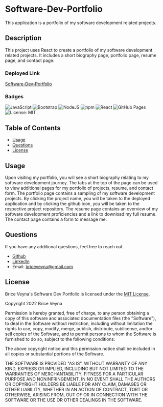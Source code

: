 # Software-Dev-Portfolio
This application is a portfolio of my software development related projects.

## Description
This project uses React to create a portfolio of my software development related projects. It includes a short biography page, portfolio page, resume page, and contact page.

### Deployed Link
[Software-Dev-Portfolio](https://briceveyna.github.io/Software-Dev-Portfolio/)

### Badges
![JavaScript](https://img.shields.io/badge/javascript-%23323330.svg?style=for-the-badge&logo=javascript&logoColor=%23F7DF1E) ![Bootstrap](https://img.shields.io/badge/bootstrap-%23563D7C.svg?style=for-the-badge&logo=bootstrap&logoColor=white) ![NodeJS](https://img.shields.io/badge/node.js-6DA55F?style=for-the-badge&logo=node.js&logoColor=white) ![npm](https://img.shields.io/badge/npm-CB3837?style=for-the-badge&logo=npm&logoColor=white) ![React](https://img.shields.io/badge/React-20232A?style=for-the-badge&logo=react&logoColor=61DAFB) ![GitHub Pages](https://img.shields.io/badge/GitHub%20Pages-222222?style=for-the-badge&logo=GitHub%20Pages&logoColor=white) ![License: MIT](https://img.shields.io/badge/License-MIT-yellow.svg)

## Table of Contents
- [Usage](#usage)
- [Questions](#questions)
- [License](#license)


## Usage
Upon visiting my portfolio, you will see a short biography relating to my software development journey. The tabs at the top of the page can be used to view additional pages for my portfolio of projects, resume, and contact form. The portfolio page contains a sampling of my software development projects. By clicking the project name, you will be taken to the deployed application and by clicking the github icon, you will be taken to the respective project repository. The resume page contains an overview of my software development proficiencies and a link to download my full resume. The contact page contains a form to message me.

## Questions
If you have any additional questions, feel free to reach out.
- [Github](https://github.com/BriceVeyna)
- [LinkedIn](https://www.linkedin.com/in/brice-veyna/)
- Email: briceveyna@gmail.com

## License
Brice Veyna's Software Dev Portfolio is licensed under the [MIT License](https://opensource.org/licenses/MIT).

Copyright 2022 Brice Veyna

Permission is hereby granted, free of charge, to any person obtaining a copy of this software and associated documentation files (the "Software"), to deal in the Software without restriction, including without limitation the rights to use, copy, modify, merge, publish, distribute, sublicense, and/or sell copies of the Software, and to permit persons to whom the Software is furnished to do so, subject to the following conditions:

The above copyright notice and this permission notice shall be included in all copies or substantial portions of the Software.

THE SOFTWARE IS PROVIDED "AS IS", WITHOUT WARRANTY OF ANY KIND, EXPRESS OR IMPLIED, INCLUDING BUT NOT LIMITED TO THE WARRANTIES OF MERCHANTABILITY, FITNESS FOR A PARTICULAR PURPOSE AND NONINFRINGEMENT. IN NO EVENT SHALL THE AUTHORS OR COPYRIGHT HOLDERS BE LIABLE FOR ANY CLAIM, DAMAGES OR OTHER LIABILITY, WHETHER IN AN ACTION OF CONTRACT, TORT OR OTHERWISE, ARISING FROM, OUT OF OR IN CONNECTION WITH THE SOFTWARE OR THE USE OR OTHER DEALINGS IN THE SOFTWARE.
